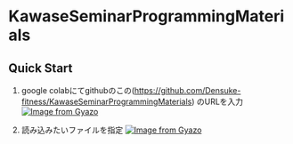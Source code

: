 # KawaseSeminarProgrammingMaterials

## Quick Start
1. google colabにてgithubのこの(https://github.com/Densuke-fitness/KawaseSeminarProgrammingMaterials) のURLを入力
[![Image from Gyazo](https://i.gyazo.com/a374f5663f09dd437fb2f46d1a3c2552.png)](https://gyazo.com/a374f5663f09dd437fb2f46d1a3c2552)

2. 読み込みたいファイルを指定
[![Image from Gyazo](https://i.gyazo.com/8bd55fbaebc14142dca66647cec56c7e.png)](https://gyazo.com/8bd55fbaebc14142dca66647cec56c7e)